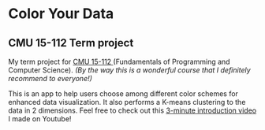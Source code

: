 # Color Your Data
## CMU 15-112 Term project

My term project for <a href="http://www.kosbie.net/cmu/fall-14/15-112/"> CMU 15-112 </a> (Fundamentals of Programming and Computer Science). *(By the way this is a wonderful course that I definitely recommend to everyone!)*

This is an app to help users choose among different color schemes for enhanced data visualization. It also performs a K-means clustering to the data in 2 dimensions. Feel free to check out this <a href="https://www.youtube.com/watch?v=MC-PSrx757w"> 3-minute introduction video </a>  I made on Youtube!
